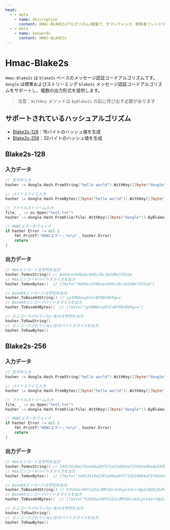 ```yaml
---
head:
  - - meta
    - name: description
      content: HMAC-BLAKE2sアルゴリズム|軽量で、セマンティック、開発者フレンドリーな golang エンコーディング&暗号ライブラリ
  - - meta
    - name: keywords
      content: HMAC-BLAKE2s
---
```


# Hmac-Blake2s

`Hmac-Blake2s` は `blake2s` ベースのメッセージ認証コードアルゴリズムです。`dongle` は標準およびストリーミング `blake2s` メッセージ認証コードアルゴリズムをサポートし、複数の出力形式を提供します。

> 注意：`WithKey` メソッドは `ByBlake2s` の前に呼び出す必要があります

## サポートされているハッシュアルゴリズム

- [Blake2s-128](#blake2s-128)：16バイトのハッシュ値を生成
- [Blake2s-256](#blake2s-256)：32バイトのハッシュ値を生成

## Blake2s-128

### 入力データ

```go
// 文字列入力
hasher := dongle.Hash.FromString("hello world").WithKey([]byte("dongle")).ByBlake2s(128)

// バイトスライス入力
hasher := dongle.Hash.FromBytes([]byte("hello world")).WithKey([]byte("dongle")).ByBlake2s(128)

// ファイルストリーム入力
file, _ := os.Open("test.txt")
hasher := dongle.Hash.FromFile(file).WithKey([]byte("dongle")).ByBlake2s(128)

// HMACエラーをチェック
if hasher.Error != nil {
	fmt.Printf("HMACエラー: %v\n", hasher.Error)
	return
}
```

### 出力データ

```go
// Hexエンコード文字列を出力
hasher.ToHexString() // 8e9dce350baec849c2bc163d0e73552a
// Hexエンコードバイトスライスを出力
hasher.ToHexBytes()  // []byte("8e9dce350baec849c2bc163d0e73552a")

// Base64エンコード文字列を出力
hasher.ToBase64String() // jp3ONQuuyEnCvBY9DnNVKg==
// Base64エンコードバイトスライスを出力
hasher.ToBase64Bytes()  // []byte("jp3ONQuuyEnCvBY9DnNVKg==")

// エンコードされていない生の文字列を出力
hasher.ToRawString()
// エンコードされていない生のバイトスライスを出力
hasher.ToRawBytes()
```

## Blake2s-256

### 入力データ

```go
// 文字列入力
hasher := dongle.Hash.FromString("hello world").WithKey([]byte("dongle")).ByBlake2s(256)

// バイトスライス入力
hasher := dongle.Hash.FromBytes([]byte("hello world")).WithKey([]byte("dongle")).ByBlake2s(256)

// ファイルストリーム入力
file, _ := os.Open("test.txt")
hasher := dongle.Hash.FromFile(file).WithKey([]byte("dongle")).ByBlake2s(256)

// HMACエラーをチェック
if hasher.Error != nil {
	fmt.Printf("HMACエラー: %v\n", hasher.Error)
	return
}
```

### 出力データ

```go
// Hexエンコード文字列を出力
hasher.ToHexString() // 14953619e2781ed4a20f571d32d494af37b92e9bede33fbe429dff376f233af3
// Hexエンコードバイトスライスを出力
hasher.ToHexBytes()  // []byte("14953619e2781ed4a20f571d32d494af37b92e9bede33fbe429dff376f233af3")

// Base64エンコード文字列を出力
hasher.ToBase64String() // FJU2GeJ4HtSiD1cdMtSUrze5Lpvt4z++Qp3/N28jOvM=
// Base64エンコードバイトスライスを出力
hasher.ToBase64Bytes()  // []byte("FJU2GeJ4HtSiD1cdMtSUrze5Lpvt4z++Qp3/N28jOvM=")

// エンコードされていない生の文字列を出力
hasher.ToRawString()
// エンコードされていない生のバイトスライスを出力
hasher.ToRawBytes()
```